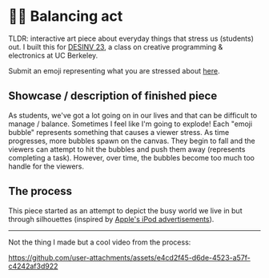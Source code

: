 # 😵‍💫 Balancing act

TLDR: interactive art piece about everyday things that stress us (students) out.  I built this for [DESINV 23](https://classes.berkeley.edu/content/2025-spring-desinv-23-1-lec-1), a class on creative programming & electronics at UC Berkeley.

Submit an emoji representing what you are stressed about [here](https://airtable.com/appILZk0gunMZ1J1i/pagYvgyAensDCj8mv/form).

## Showcase / description of finished piece

As students, we've got a lot going on in our lives and that can be difficult to manage / balance. Sometimes I feel like I'm going to explode! Each "emoji bubble" represents something that causes a viewer stress. As time progresses, more bubbles spawn on the canvas. They begin to fall and the viewers can attempt to hit the bubbles and push them away (represents completing a task). However, over time, the bubbles become too much too handle for the viewers.

## The process

This piece started as an attempt to depict the busy world we live in but through silhouettes (inspired by [Apple's iPod advertisements](https://en.wikipedia.org/wiki/IPod_advertising#Silhouette_style)). 

---

Not the thing I made but a cool video from the process:

https://github.com/user-attachments/assets/e4cd2f45-d6de-4523-a57f-c4242af3d922
